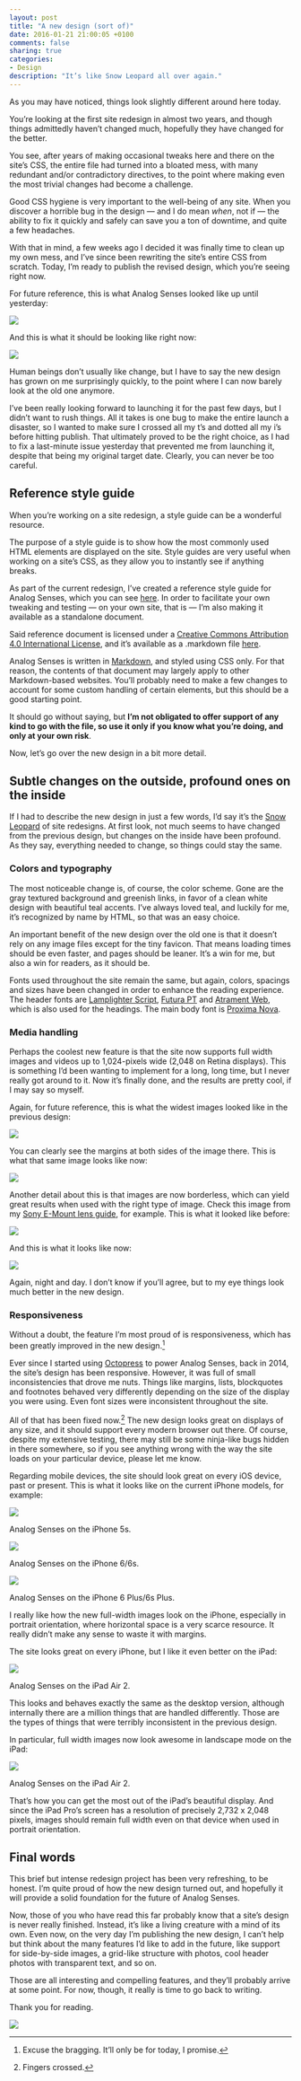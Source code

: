 ```yaml
---
layout: post
title: "A new design (sort of)"
date: 2016-01-21 21:00:05 +0100
comments: false
sharing: true
categories: 
- Design
description: "It’s like Snow Leopard all over again."
---
```


As you may have noticed, things look slightly different around here today.

You’re looking at the first site redesign in almost two years, and though things admittedly haven’t changed much, hopefully they have changed for the better.

You see, after years of making occasional tweaks here and there on the site’s CSS, the entire file had turned into a bloated mess, with many redundant and/or contradictory directives, to the point where making even the most trivial changes had become a challenge.

Good CSS hygiene is very important to the well-being of any site. When you discover a horrible bug in the design — and I do mean _when_, not if — the ability to fix it quickly and safely can save you a ton of downtime, and quite a few headaches. 

With that in mind, a few weeks ago I decided it was finally time to clean up my own mess, and I’ve since been rewriting the site’s entire CSS from scratch. Today, I’m ready to publish the revised design, which you’re seeing right now.

For future reference, this is what Analog Senses looked like up until yesterday:

<p class="full-width"><img src="https://farm2.staticflickr.com/1444/24415347052_d7a7f09eff_o.jpg"/></p>

And this is what it should be looking like right now:

<p class="full-width"><img src="https://farm2.staticflickr.com/1649/24229648930_0139885a6f_o.jpg"/></p>

Human beings don’t usually like change, but I have to say the new design has grown on me surprisingly quickly, to the point where I can now barely look at the old one anymore. 

I’ve been really looking forward to launching it for the past few days, but I didn’t want to rush things. All it takes is one bug to make the entire launch a disaster, so I wanted to make sure I crossed all my t’s and dotted all my i’s before hitting publish. That ultimately proved to be the right choice, as I had to fix a last-minute issue yesterday that prevented me from launching it, despite that being my original target date. Clearly, you can never be too careful.

## Reference style guide

When you’re working on a site redesign, a style guide can be a wonderful resource. 

The purpose of a style guide is to show how the most commonly used HTML elements are displayed on the site. Style guides are very useful when working on a site’s CSS, as they allow you to instantly see if anything breaks.

As part of the current redesign, I’ve created a reference style guide for Analog Senses, which you can see [here](/styleguide). In order to facilitate your own tweaking and testing — on your own site, that is — I’m also making it available as a standalone document. 

Said reference document is licensed under a [Creative Commons Attribution 4.0 International License](http://creativecommons.org/licenses/by/4.0/), and it’s available as a .markdown file [here](https://www.dropbox.com/s/x7bzdlertq0dsge/styleguide.markdown?dl=0). 

Analog Senses is written in [Markdown](http://daringfireball.net/projects/markdown/), and styled using CSS only. For that reason, the contents of that document may largely apply to other Markdown-based websites. You’ll probably need to make a few changes to account for some custom handling of certain elements, but this should be a good starting point. 

It should go without saying, but **I’m not obligated to offer support of any kind to go with the file, so use it only if you know what you’re doing, and only at your own risk**.

Now, let’s go over the new design in a bit more detail.
 

## Subtle changes on the outside, profound ones on the inside

If I had to describe the new design in just a few words, I’d say it’s the [Snow Leopard](http://www.512pixels.net/blog/2015/4/the-snow-leopard-moment) of site redesigns. At first look, not much seems to have changed from the previous design, but changes on the inside have been profound. As they say, everything needed to change, so things could stay the same.

### Colors and typography

The most noticeable change is, of course, the color scheme. Gone are the gray textured background and greenish links, in favor of a clean white design with beautiful teal accents. I’ve always loved teal, and luckily for me, it’s recognized by name by HTML, so that was an easy choice.

An important benefit of the new design over the old one is that it doesn’t rely on any image files except for the tiny favicon. That means loading times should be even faster, and pages should be leaner. It’s a win for me, but also a win for readers, as it should be.

Fonts used throughout the site remain the same, but again, colors, spacings and sizes have been changed in order to enhance the reading experience. The header fonts are [Lamplighter Script](http://www.myfonts.com/fonts/fontdiner/lamplighter-script/), [Futura PT](https://typekit.com/fonts/futura-pt) and [Atrament Web](https://typekit.com/fonts/atrament-web), which is also used for the headings. The main body font is [Proxima Nova](https://typekit.com/fonts/proxima-nova).

### Media handling

Perhaps the coolest new feature is that the site now supports full width images and videos up to 1,024-pixels wide (2,048 on Retina displays). This is something I’d been wanting to implement for a long, long time, but I never really got around to it. Now it’s finally done, and the results are pretty cool, if I may say so myself.

Again, for future reference, this is what the widest images looked like in the previous design:

<p class="full-width"><img src="https://farm2.staticflickr.com/1672/23895479014_87bb1de0d9_k.jpg"/></p>

You can clearly see the margins at both sides of the image there. This is what that same image looks like now:

<p class="full-width"><img src="https://farm2.staticflickr.com/1607/24499017526_b14ab2d7d7_o.jpg"/></p>

Another detail about this is that images are now borderless, which can yield great results when used with the right type of image. Check this image from my [Sony E-Mount lens guide](http://www.analogsenses.com/2016/01/13/gear-guide-the-best-full-frame-lenses-for-the-sony-e-mount/), for example. This is what it looked like before:

<p class="full-width"><img src="https://farm2.staticflickr.com/1505/24523666665_524ac09bbb_k.jpg"/></p>

And this is what it looks like now:

<p class="full-width"><img src="https://farm2.staticflickr.com/1720/24442847371_917e04b2a4_o.jpg"/></p>

Again, night and day. I don’t know if you’ll agree, but to my eye things look much better in the new design. 

### Responsiveness

Without a doubt, the feature I’m most proud of is responsiveness, which has been greatly improved in the new design.[^Redesign1]

[^Redesign1]: Excuse the bragging. It’ll only be for today, I promise.

Ever since I started using [Octopress](http://octopress.org) to power Analog Senses, back in 2014, the site’s design has been responsive. However, it was full of small inconsistencies that drove me nuts. Things like margins, lists, blockquotes and footnotes behaved very differently depending on the size of the display you were using. Even font sizes were inconsistent throughout the site.

All of that has been fixed now.[^Redesign2] The new design looks great on displays of any size, and it should support every modern browser out there. Of course, despite my extensive testing, there may still be some ninja-like bugs hidden in there somewhere, so if you see anything wrong with the way the site loads on your particular device, please let me know.

[^Redesign2]: Fingers crossed.

Regarding mobile devices, the site should look great on every iOS device, past or present. This is what it looks like on the current iPhone models, for example:

<p class="full-width"><img src="https://farm2.staticflickr.com/1455/24226326390_0d28f5b6c9_o.jpg"/></p>

<p class="photo-credit">Analog Senses on the iPhone 5s.</p>

<p class="full-width"><img src="https://farm2.staticflickr.com/1545/23893700874_ecb3702335_o.jpg"/></p>

<p class="photo-credit">Analog Senses on the iPhone 6/6s.</p>

<p class="full-width"><img src="https://farm2.staticflickr.com/1634/24521888295_4023f3085c_o.jpg"/></p>

<p class="photo-credit">Analog Senses on the iPhone 6 Plus/6s Plus.</p>

I really like how the new full-width images look on the iPhone, especially in portrait orientation, where horizontal space is a very scarce resource. It really didn’t make any sense to waste it with margins. 

The site looks great on every iPhone, but I like it even better on the iPad:

<p class="full-width"><img src="https://farm2.staticflickr.com/1540/23893701054_38a2c7ea8f_o.jpg"/></p>

<p class="photo-credit">Analog Senses on the iPad Air 2.</p>

This looks and behaves exactly the same as the desktop version, although internally there are a million things that are handled differently. Those are the types of things that were terribly inconsistent in the previous design.

In particular, full width images now look awesome in landscape mode on the iPad:

<p class="full-width"><img src="https://farm2.staticflickr.com/1701/24496981866_1c99f5a1ca_o.jpg"/></p>

<p class="photo-credit">Analog Senses on the iPad Air 2.</p>

That’s how you can get the most out of the iPad’s beautiful display. And since the iPad Pro’s screen has a resolution of precisely 2,732 x 2,048 pixels, images should remain full width even on that device when used in portrait orientation.


## Final words

This brief but intense redesign project has been very refreshing, to be honest. I’m quite proud of how the new design turned out, and hopefully it will provide a solid foundation for the future of Analog Senses.

Now, those of you who have read this far probably know that a site’s design is never really finished. Instead, it’s like a living creature with a mind of its own. Even now, on the very day I’m publishing the new design, I can’t help but think about the many features I’d like to add in the future, like support for side-by-side images, a grid-like structure with photos, cool header photos with transparent text, and so on.

Those are all interesting and compelling features, and they’ll probably arrive at some point. For now, though, it really is time to go back to writing.

Thank you for reading.

<p class="full-width"><img src="https://farm2.staticflickr.com/1609/24155413599_1dcc781c71_o.jpg"/></p>